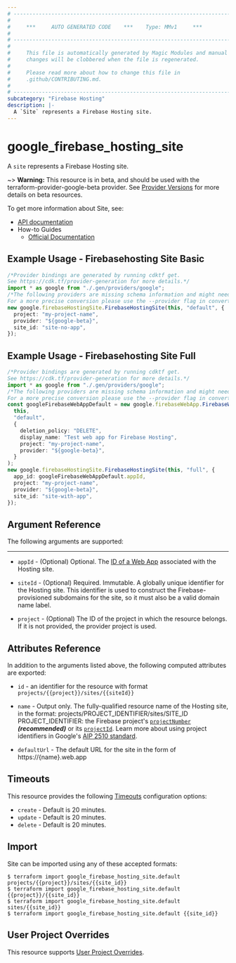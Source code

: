 ```yaml
---
# ----------------------------------------------------------------------------
#
#     ***     AUTO GENERATED CODE    ***    Type: MMv1     ***
#
# ----------------------------------------------------------------------------
#
#     This file is automatically generated by Magic Modules and manual
#     changes will be clobbered when the file is regenerated.
#
#     Please read more about how to change this file in
#     .github/CONTRIBUTING.md.
#
# ----------------------------------------------------------------------------
subcategory: "Firebase Hosting"
description: |-
  A `Site` represents a Firebase Hosting site.
---
```


# google\_firebase\_hosting\_site

A `site` represents a Firebase Hosting site.

\~> **Warning:** This resource is in beta, and should be used with the terraform-provider-google-beta provider.
See [Provider Versions](https://terraform.io/docs/providers/google/guides/provider_versions.html) for more details on beta resources.

To get more information about Site, see:

* [API documentation](https://firebase.google.com/docs/reference/hosting/rest/v1beta1/projects.sites)
* How-to Guides
  * [Official Documentation](https://firebase.google.com/docs/hosting)

## Example Usage - Firebasehosting Site Basic

```typescript
/*Provider bindings are generated by running cdktf get.
See https://cdk.tf/provider-generation for more details.*/
import * as google from "./.gen/providers/google";
/*The following providers are missing schema information and might need manual adjustments to synthesize correctly: google.
For a more precise conversion please use the --provider flag in convert.*/
new google.firebaseHostingSite.FirebaseHostingSite(this, "default", {
  project: "my-project-name",
  provider: "${google-beta}",
  site_id: "site-no-app",
});

```

## Example Usage - Firebasehosting Site Full

```typescript
/*Provider bindings are generated by running cdktf get.
See https://cdk.tf/provider-generation for more details.*/
import * as google from "./.gen/providers/google";
/*The following providers are missing schema information and might need manual adjustments to synthesize correctly: google.
For a more precise conversion please use the --provider flag in convert.*/
const googleFirebaseWebAppDefault = new google.firebaseWebApp.FirebaseWebApp(
  this,
  "default",
  {
    deletion_policy: "DELETE",
    display_name: "Test web app for Firebase Hosting",
    project: "my-project-name",
    provider: "${google-beta}",
  }
);
new google.firebaseHostingSite.FirebaseHostingSite(this, "full", {
  app_id: googleFirebaseWebAppDefault.appId,
  project: "my-project-name",
  provider: "${google-beta}",
  site_id: "site-with-app",
});

```

## Argument Reference

The following arguments are supported:

***

*   `appId` -
    (Optional)
    Optional. The [ID of a Web App](https://firebase.google.com/docs/reference/firebase-management/rest/v1beta1/projects.webApps#WebApp.FIELDS.app_id)
    associated with the Hosting site.

*   `siteId` -
    (Optional)
    Required. Immutable. A globally unique identifier for the Hosting site. This identifier is
    used to construct the Firebase-provisioned subdomains for the site, so it must also be a valid
    domain name label.

*   `project` - (Optional) The ID of the project in which the resource belongs.
    If it is not provided, the provider project is used.

## Attributes Reference

In addition to the arguments listed above, the following computed attributes are exported:

*   `id` - an identifier for the resource with format `projects/{{project}}/sites/{{siteId}}`

*   `name` -
    Output only. The fully-qualified resource name of the Hosting site, in the
    format: projects/PROJECT\_IDENTIFIER/sites/SITE\_ID PROJECT\_IDENTIFIER: the
    Firebase project's
    [`projectNumber`](https://firebase.google.com/docs/reference/firebase-management/rest/v1beta1/projects#FirebaseProject.FIELDS.project_number) ***(recommended)*** or its
    [`projectId`](https://firebase.google.com/docs/reference/firebase-management/rest/v1beta1/projects#FirebaseProject.FIELDS.project_id).
    Learn more about using project identifiers in Google's
    [AIP 2510 standard](https://google.aip.dev/cloud/2510).

*   `defaultUrl` -
    The default URL for the site in the form of https://{name}.web.app

## Timeouts

This resource provides the following
[Timeouts](https://developer.hashicorp.com/terraform/plugin/sdkv2/resources/retries-and-customizable-timeouts) configuration options:

* `create` - Default is 20 minutes.
* `update` - Default is 20 minutes.
* `delete` - Default is 20 minutes.

## Import

Site can be imported using any of these accepted formats:

```console
$ terraform import google_firebase_hosting_site.default projects/{{project}}/sites/{{site_id}}
$ terraform import google_firebase_hosting_site.default {{project}}/{{site_id}}
$ terraform import google_firebase_hosting_site.default sites/{{site_id}}
$ terraform import google_firebase_hosting_site.default {{site_id}}
```

## User Project Overrides

This resource supports [User Project Overrides](https://registry.terraform.io/providers/hashicorp/google/latest/docs/guides/provider_reference#user_project_override).
